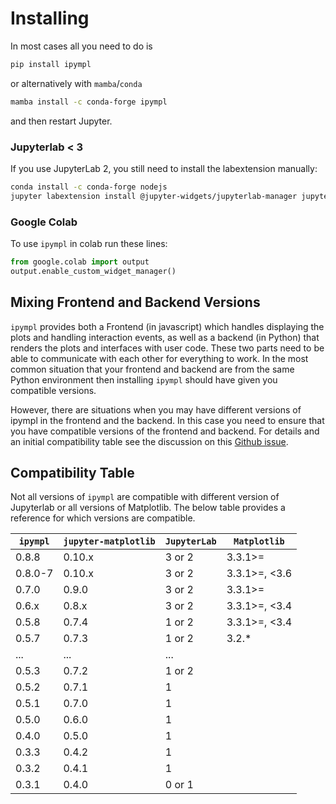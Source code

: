 # Installing

In most cases all you need to do is
```bash
pip install ipympl
```
or alternatively with `mamba`/`conda`

```bash
mamba install -c conda-forge ipympl
```

and then restart Jupyter.


### Jupyterlab < 3
If you use JupyterLab 2, you still need to install the labextension manually:

```bash
conda install -c conda-forge nodejs
jupyter labextension install @jupyter-widgets/jupyterlab-manager jupyter-matplotlib
```


<!--
## Sagemath CoCalc
TODO
-->

### Google Colab

To use `ipympl` in colab run these lines:

```python
from google.colab import output
output.enable_custom_widget_manager()
```

## Mixing Frontend and Backend Versions

`ipympl` provides both a Frontend (in javascript) which handles displaying the plots and handling interaction events, as well as a backend (in Python) that renders the plots and interfaces with user code. These two parts need to be able to communicate with each other for everything to work. In the most common situation that your frontend and backend are from the same Python environment then installing `ipympl` should have given you compatible versions.

However, there are situations when you may have different versions of ipympl in the frontend and the backend. In this case you need to ensure that you have compatible versions of the frontend and backend. For details and an initial compatibility table see the discussion on this [Github issue](https://github.com/matplotlib/ipympl/issues/416).


## Compatibility Table

Not all versions of `ipympl` are compatible with different version of Jupyterlab or all versions of Matplotlib. The below table provides a reference for which versions are compatible.

| `ipympl` | `jupyter-matplotlib` | `JupyterLab` | `Matplotlib` |
|----------|----------------------|--------------|--------------|
| 0.8.8    | 0.10.x               | 3 or 2       | 3.3.1>=      |
| 0.8.0-7  | 0.10.x               | 3 or 2       | 3.3.1>=, <3.6|
| 0.7.0    | 0.9.0                | 3 or 2       | 3.3.1>=      |
| 0.6.x    | 0.8.x                | 3 or 2       | 3.3.1>=, <3.4|
| 0.5.8    | 0.7.4                | 1 or 2       | 3.3.1>=, <3.4|
| 0.5.7    | 0.7.3                | 1 or 2       | 3.2.*        |
| ...      | ...                  | ...          |              |
| 0.5.3    | 0.7.2                | 1 or 2       |              |
| 0.5.2    | 0.7.1                | 1            |              |
| 0.5.1    | 0.7.0                | 1            |              |
| 0.5.0    | 0.6.0                | 1            |              |
| 0.4.0    | 0.5.0                | 1            |              |
| 0.3.3    | 0.4.2                | 1            |              |
| 0.3.2    | 0.4.1                | 1            |              |
| 0.3.1    | 0.4.0                | 0 or 1       |              |
